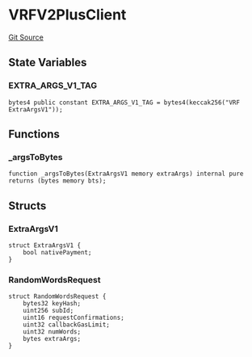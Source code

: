 # VRFV2PlusClient
[Git Source](https://github.com//Team3dVidyaGames/Contracts/blob/512679cdbe8ba50bfb5d75e26f1d9d30bbebcba4/src/contracts/flattened/flattened_ChainlinkConsumer.sol)


## State Variables
### EXTRA_ARGS_V1_TAG

```solidity
bytes4 public constant EXTRA_ARGS_V1_TAG = bytes4(keccak256("VRF ExtraArgsV1"));
```


## Functions
### _argsToBytes


```solidity
function _argsToBytes(ExtraArgsV1 memory extraArgs) internal pure returns (bytes memory bts);
```

## Structs
### ExtraArgsV1

```solidity
struct ExtraArgsV1 {
    bool nativePayment;
}
```

### RandomWordsRequest

```solidity
struct RandomWordsRequest {
    bytes32 keyHash;
    uint256 subId;
    uint16 requestConfirmations;
    uint32 callbackGasLimit;
    uint32 numWords;
    bytes extraArgs;
}
```


